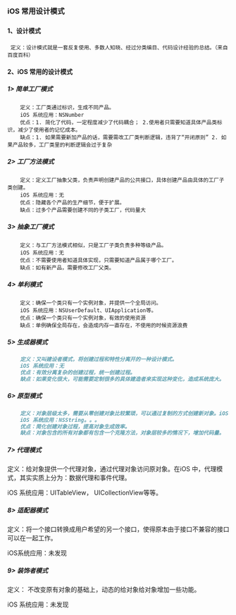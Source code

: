 ### iOS 常用设计模式
#####
#### 1、设计模式
	 定义：设计模式就是一套反复使用、多数人知晓、经过分类编目、代码设计经验的总结。（来自百度百科）
#### 2、iOS 常用的设计模式
##### 1> 简单工厂模式
		定义：工厂类通过标识，生成不同产品。
		iOS 系统应用：NSNumber
		优点：1. 简化了代码，一定程度减少了代码耦合； 2.使用者只需要知道具体产品类标识，减少了使用者的记忆成本。
		缺点：1. 如果需要新加产品的话，需要需改工厂类判断逻辑，违背了“开闭原则” 2. 如果产品较多，工厂类里的判断逻辑会过于复杂
##### 2> 工厂方法模式
		定义：定义工厂抽象父类，负责声明创建产品的公共接口，具体创建产品由具体的工厂子类创建。
		iOS 系统应用：无
		优点：隐藏各个产品的生产细节，便于扩展。
		缺点：过多个产品需要创建不同的子类工厂，代码量大
##### 3> 抽象工厂模式
		定义：与工厂方法模式相似，只是工厂子类负责多种等级产品。
		iOS 系统应用：无
		优点：不需要使用者知道具体实现，只需要知道产品属于哪个工厂。
		缺点：如有新产品，需要修改工厂父类。
##### 4> 单利模式
		定义：确保一个类只有一个实例对象，并提供一个全局访问。
		iOS 系统应用：NSUserDefault、UIApplication等。
		优点：确保一个类只有一个实例对象，有效的使用资源
		缺点：单例确保全局存在，会造成内存一直存在，不使用的时候资源浪费
##### 5> 生成器模式
```markdown
	定义：又叫建设者模式，将创建过程和特性分离开的一种设计模式。
	iOS 系统应用：无
	优点：有效分离复杂的创建过程，统一创建过程。
	缺点：如果变化很大，可能需要定制很多的具体建造者来实现这种变化，造成系统庞大。
```
##### 6> 原型模式
```markdown
	定义：对象层级太多，需要从零创建对象比较繁琐，可以通过复制的方式创建新对象。iOS中通过NSCopying协议中的- (id)copyWithZone:(NSZone *)zone 和 NSMutableCopying - (id)mutableCopyWithZone:(nullable NSZone *)zone方法来实现。
	iOS 系统应用：NSString。。。
	优点：简化创建对象过程，提高对象生成效率。
	缺点：对象包含的所有对象都有包含一个克隆方法，对象层较多的情况下，增加代码量。
```

##### 7> 代理模式

 定义：给对象提供一个代理对象，通过代理对象访问原对象。在iOS 中，代理模式，其实实质上分为：数据代理和事件代理。

iOS 系统应用：UITableView， UICollectionView等等。

##### 8> 适配器模式

 定义：将一个接口转换成用户希望的另一个接口，使得原本由于接口不兼容的接口可以在一起工作。

iOS系统应用：未发现

##### 9> 装饰者模式

定义： 不改变原有对象的基础上，动态的给对象给对象增加一些功能。

iOS 系统应用：未发现



​		













